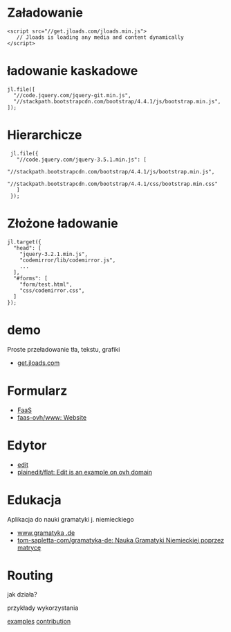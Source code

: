 # Załadowanie

    <script src="//get.jloads.com/jloads.min.js">
       // Jloads is loading any media and content dynamically
    </script>

# ładowanie kaskadowe 

    jl.file([
      "//code.jquery.com/jquery-git.min.js",
      "//stackpath.bootstrapcdn.com/bootstrap/4.4.1/js/bootstrap.min.js",
    ]);

# Hierarchicze

 
     jl.file({
       "//code.jquery.com/jquery-3.5.1.min.js": [
         "//stackpath.bootstrapcdn.com/bootstrap/4.4.1/js/bootstrap.min.js",
         "//stackpath.bootstrapcdn.com/bootstrap/4.4.1/css/bootstrap.min.css"
       ]
     });
 

# Złożone ładowanie

    jl.target({
      "head": [
        "jquery-3.2.1.min.js",
        "codemirror/lib/codemirror.js", 
        ...
      ],
      "#forms": [
        "form/test.html",
        "css/codemirror.css",
      ]
    });


# demo
Proste przeładowanie tła, tekstu, grafiki
+ [get.jloads.com](https://get.jloads.com/)


# Formularz
+ [FaaS](https://www.faas.ovh/)
+ [faas-ovh/www: Website](https://github.com/faas-ovh/www)

# Edytor
+ [edit](https://edit.ovh/)
+ [plainedit/flat: Edit is an example on ovh domain](https://github.com/plainedit/flat)

# Edukacja 
Aplikacja do nauki gramatyki j. niemieckiego
+ [www.gramatyka .de](https://www.gramatyka.de/)
+ [tom-sapletta-com/gramatyka-de: Nauka Gramatyki Niemieckiej poprzez matrycę](https://github.com/tom-sapletta-com/gramatyka-de)



# Routing

jak działa?

przykłady wykorzystania

[examples](examples/index.md)
[contribution](contribution/index.md)
